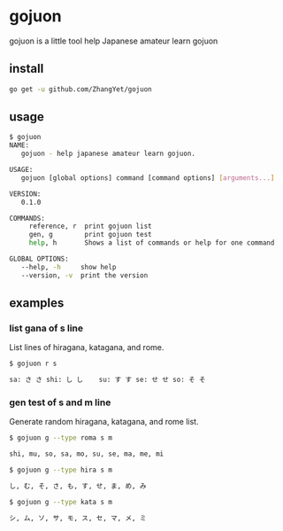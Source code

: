 # gojuon

gojuon is a little tool help Japanese amateur learn gojuon

## install 

```bash
go get -u github.com/ZhangYet/gojuon
```

## usage

```bash
$ gojuon 
NAME:
   gojuon - help japanese amateur learn gojuon.

USAGE:
   gojuon [global options] command [command options] [arguments...]

VERSION:
   0.1.0

COMMANDS:
     reference, r  print gojuon list
     gen, g        print gojuon test
     help, h       Shows a list of commands or help for one command

GLOBAL OPTIONS:
   --help, -h     show help
   --version, -v  print the version
```

## examples

### list gana of s line

List lines of hiragana, katagana, and rome.

```bash
$ gojuon r s

sa: さ さ	shi: し し	su: す す	se: せ せ	so: そ そ
```

### gen test of s and m line

Generate random hiragana, katagana, and rome list.

````bash
$ gojuon g --type roma s m

shi, mu, so, sa, mo, su, se, ma, me, mi

$ gojuon g --type hira s m

し, む, そ, さ, も, す, せ, ま, め, み

$ gojuon g --type kata s m

シ, ム, ソ, サ, モ, ス, セ, マ, メ, ミ
````